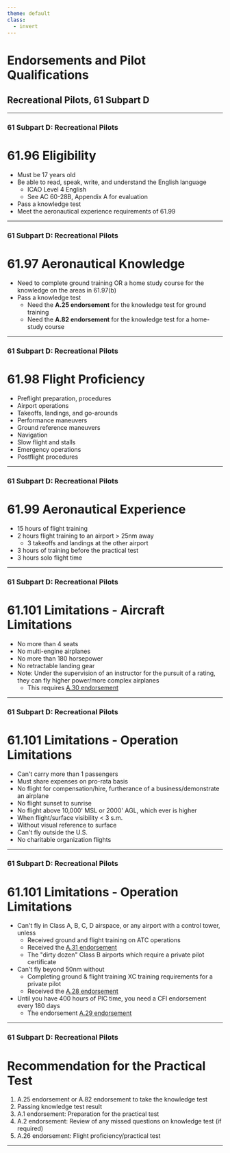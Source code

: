 ```yaml
---
theme: default
class:
  - invert
---
```


# Endorsements and Pilot Qualifications

## Recreational Pilots, 61 Subpart D

---

### 61 Subpart D: Recreational Pilots

# 61.96 Eligibility

- Must be 17 years old
- Be able to read, speak, write, and understand the English language
  - ICAO Level 4 English
  - See AC 60-28B, Appendix A for evaluation
- Pass a knowledge test
- Meet the aeronautical experience requirements of 61.99

---

### 61 Subpart D: Recreational Pilots

# 61.97 Aeronautical Knowledge

- Need to complete ground training OR a home study course for the knowledge on the areas in 61.97(b)
- Pass a knowledge test
  - Need the **A.25 endorsement** for the knowledge test for ground training
  - Need the **A.82 endorsement** for the knowledge test for a home-study course

<!--
Knowledge areas:
  - Applicable Federal Aviation Regulations
  - Accident reporting requirements of the National Transportation Safety Board
  - Use of the applicable portions of the AIM and FAA advisory circulars
  - Use of aeronautical charts for VFR navigation using pilotage with the aid of a magnetic compass
  - Critical weather situations, windshear avoidance, and the weather reports and forecasts
  - Safe and efficient operation of aircraft, collision avoidance, wake turbulence
  - Effects of density altitude on takeoff and climb performance
  - Weight and balance computations
  - Principles of aerodynamics, powerplants, and aircraft systems
  - Stall awareness, spin entry, spins, and spin recovery techniques, if applying for an airplane single-engine rating
  - Aeronautical decision making and judgment and
  - Preflight action that includes—
    - runway lengths, takeoff and landing distances, weather reports and forecasts, and fuel requirements
    - Alternatives if the planned flight cannot be completed or delays are encountered.
 -->

---

### 61 Subpart D: Recreational Pilots

# 61.98 Flight Proficiency

- Preflight preparation, procedures
- Airport operations
- Takeoffs, landings, and go-arounds
- Performance maneuvers
- Ground reference maneuvers
- Navigation
- Slow flight and stalls
- Emergency operations
- Postflight procedures

---

### 61 Subpart D: Recreational Pilots

# 61.99 Aeronautical Experience

- 15 hours of flight training
- 2 hours flight training to an airport > 25nm away
  - 3 takeoffs and landings at the other airport
- 3 hours of training before the practical test
- 3 hours solo flight time

---

### 61 Subpart D: Recreational Pilots

# 61.101 Limitations - Aircraft Limitations

- No more than 4 seats
- No multi-engine airplanes
- No more than 180 horsepower
- No retractable landing gear
- Note: Under the supervision of an instructor for the pursuit of a rating, they can fly higher power/more complex airplanes
  - This requires [A.30 endorsement](/_references/AC-61-65/A.30)

---

### 61 Subpart D: Recreational Pilots

# 61.101 Limitations - Operation Limitations

- Can't carry more than 1 passengers
- Must share expenses on pro-rata basis
- No flight for compensation/hire, furtherance of a business/demonstrate an airplane
- No flight sunset to sunrise
- No flight above 10,000' MSL or 2000' AGL, which ever is higher
- When flight/surface visibility < 3 s.m.
- Without visual reference to surface
- Can't fly outside the U.S.
- No charitable organization flights

---

### 61 Subpart D: Recreational Pilots

# 61.101 Limitations - Operation Limitations

- Can't fly in Class A, B, C, D airspace, or any airport with a control tower, unless
  - Received ground and flight training on ATC operations
  - Received the [A.31 endorsement](/_references/AC-61-65/A.31)
  - The "dirty dozen" Class B airports which require a private pilot certificate
- Can't fly beyond 50nm without
  - Completing ground & flight training XC training requirements for a private pilot
  - Received the [A.28 endorsement](/_references/AC-61-65/A.28)
- Until you have 400 hours of PIC time, you need a CFI endorsement every 180 days
  - The endorsement [A.29 endorsement](/_references/AC-61-65/A.29)

<!-- These endorsement must be carried in the pilot's possession when they fly -->

---

### 61 Subpart D: Recreational Pilots

# Recommendation for the Practical Test

1. A.25 endorsement or A.82 endorsement to take the knowledge test
2. Passing knowledge test result
3. A.1 endorsement: Preparation for the practical test
4. A.2 endorsement: Review of any missed questions on knowledge test (if required)
5. A.26 endorsement: Flight proficiency/practical test

---
